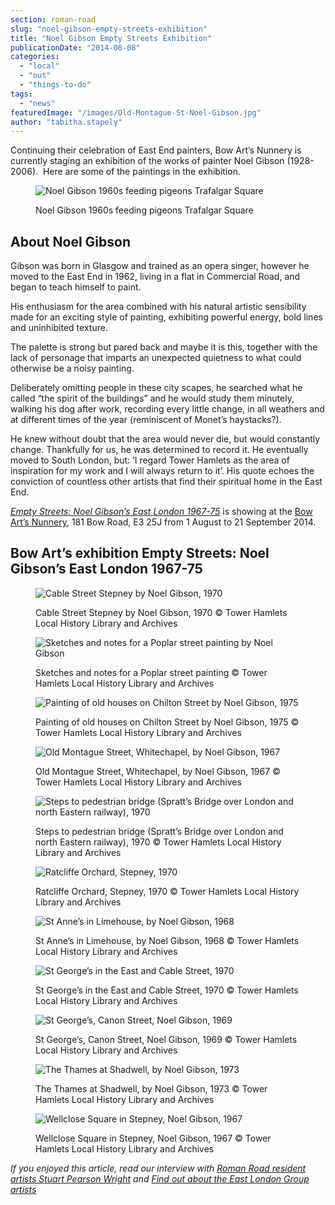 ```yaml
---
section: roman-road
slug: "noel-gibson-empty-streets-exhibition"
title: "Noel Gibson Empty Streets Exhibition"
publicationDate: "2014-08-08"
categories: 
  - "local"
  - "out"
  - "things-to-do"
tags: 
  - "news"
featuredImage: "/images/Old-Montague-St-Noel-Gibson.jpg"
author: "tabitha.stapely"
---
```


Continuing their celebration of East End painters, Bow Art’s Nunnery is currently staging an exhibition of the works of painter Noel Gibson (1928-2006).  Here are some of the paintings in the exhibition.

<figure>

![Noel Gibson 1960s feeding pigeons Trafalgar Square](/images/Noel-Gibson-feeding-pigeons-1-1024x681.jpg)

<figcaption>

Noel Gibson 1960s feeding pigeons Trafalgar Square

</figcaption>

</figure>

## About Noel Gibson

Gibson was born in Glasgow and trained as an opera singer, however he moved to the East End in 1962, living in a flat in Commercial Road, and began to teach himself to paint.

His enthusiasm for the area combined with his natural artistic sensibility made for an exciting style of painting, exhibiting powerful energy, bold lines and uninhibited texture.

The palette is strong but pared back and maybe it is this, together with the lack of personage that imparts an unexpected quietness to what could otherwise be a noisy painting.

Deliberately omitting people in these city scapes, he searched what he called “the spirit of the buildings” and he would study them minutely, walking his dog after work, recording every little change, in all weathers and at different times of the year (reminiscent of Monet’s haystacks?).

He knew without doubt that the area would never die, but would constantly change. Thankfully for us, he was determined to record it. He eventually moved to South London, but: ‘I regard Tower Hamlets as the area of inspiration for my work and I will always return to it’. His quote echoes the conviction of countless other artists that find their spiritual home in the East End.

[_Empty Streets: Noel Gibson’s East London 1967-75_](https://www.bowarts.org/nunnery/empty-streets-noel-gibsons-east-london-1967-75) is showing at the [Bow Art’s Nunnery](https://www.bowarts.org/), 181 Bow Road, E3 25J from 1 August to 21 September 2014.

## Bow Art’s exhibition Empty Streets: Noel Gibson’s East London 1967-75

<figure>

![Cable Street Stepney by Noel Gibson, 1970](/images/Hessel-St-Poplar-Noel-Gibson-1024x681.jpg)

<figcaption>

Cable Street Stepney by Noel Gibson, 1970 © Tower Hamlets Local History Library and Archives

</figcaption>

</figure>

<figure>

![Sketches and notes for a Poplar street painting by Noel Gibson](/images/Noel-Gibson-sketches-Poplar-painting-1024x1547.jpg)

<figcaption>

Sketches and notes for a Poplar street painting © Tower Hamlets Local History Library and Archives

</figcaption>

</figure>

<figure>

![Painting of old houses on Chilton Street by Noel Gibson, 1975](/images/Old-Houses-Chilton-St-Noel-Gibson-1024x681.jpg)

<figcaption>

Painting of old houses on Chilton Street by Noel Gibson, 1975 © Tower Hamlets Local History Library and Archives

</figcaption>

</figure>

<figure>

![Old Montague Street, Whitechapel, by Noel Gibson, 1967](/images/Old-Montague-St-Noel-Gibson-1024x681.jpg)

<figcaption>

Old Montague Street, Whitechapel, by Noel Gibson, 1967 © Tower Hamlets Local History Library and Archives

</figcaption>

</figure>

<figure>

![Steps to pedestrian bridge (Spratt’s Bridge over London and north Eastern railway), 1970](/images/Poplar-Bridge-Noel-Gibson-1024x1540.jpg)

<figcaption>

Steps to pedestrian bridge (Spratt’s Bridge over London and north Eastern railway), 1970 © Tower Hamlets Local History Library and Archives

</figcaption>

</figure>

<figure>

![Ratcliffe Orchard, Stepney, 1970](/images/Ratcliffe-Orchard-Stepney-Noel-Gibson-1024x1540.jpg)

<figcaption>

Ratcliffe Orchard, Stepney, 1970 © Tower Hamlets Local History Library and Archives

</figcaption>

</figure>

<figure>

![St Anne’s in Limehouse, by Noel Gibson, 1968](/images/St-John-s-Tower-Wapping-Noel-Gibson-1024x681.jpg)

<figcaption>

St Anne’s in Limehouse, by Noel Gibson, 1968 © Tower Hamlets Local History Library and Archives

</figcaption>

</figure>

<figure>

![St George’s in the East and Cable Street, 1970](/images/St-George-East-Cable-St-Noel-Gibson-1024x681.jpg)

<figcaption>

St George’s in the East and Cable Street, 1970 © Tower Hamlets Local History Library and Archives

</figcaption>

</figure>

<figure>

![St George’s, Canon Street, Noel Gibson, 1969](/images/St-George-s-Canon-St-Noel-Gibson-1024x681.jpg)

<figcaption>

St George’s, Canon Street, Noel Gibson, 1969 © Tower Hamlets Local History Library and Archives

</figcaption>

</figure>

<figure>

![The Thames at Shadwell, by Noel Gibson, 1973](/images/Thames-Shadwell-Noel-Gibson-1024x681.jpg)

<figcaption>

The Thames at Shadwell, by Noel Gibson, 1973 © Tower Hamlets Local History Library and Archives

</figcaption>

</figure>

<figure>

![Wellclose Square in Stepney, Noel Gibson, 1967](/images/Wellclose-Sq-Stepney-Noel-Gibson-1024x681.jpg)

<figcaption>

Wellclose Square in Stepney, Noel Gibson, 1967 © Tower Hamlets Local History Library and Archives

</figcaption>

</figure>

_If you enjoyed this article, read our interview with_ [_Roman Road resident artists Stuart Pearson Wright_](https://romanroadlondon.com/stuart-pearson-wright-interview/) _and_ [_Find out about the East London Group artists_](https://romanroadlondon.com/east-london-group-artists-bow/)
